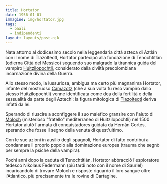 ```yaml
---
title: Hortator
date: 1956-01-01
immagine: img/hortator.jpg
tags:
  - baali
  - indipendenti
layout: layouts/post.njk
---
```


Nata attorno al dodicesimo secolo nella leggendaria città azteca di Aztlán con il nome di Tlazolteotl, Hortator partecipò alla fondazione di Tenochtitlàn (odierna Città del Messico) seguendo suo malgrado la tirannica guida del vampiro [Huitzilopochtli](/database/huitzilopochtli), considerato dalla civiltà precolombiana incarnazione divina della Guerra.

Allo stesso modo, la lussuriosa, ambigua ma certo più magnanima Hortator, infante del mostruoso [Camazotz](/database/camazotz) (che a sua volta fu reso vampiro dallo stesso Huitzilopochtli) venne identificata come dea della fertilità e della sessualità da parte degli Aztechi: la figura mitologica di [Tlazolteotl](https://it.wikipedia.org/wiki/Tlazolteotl) deriva infatti da lei.

Sperando di riuscire a sconfiggere il suo malefico gransire con l'aiuto di [Moloch](/database/moloch) (misterioso "fratello" mediterraneo di Huitzilopochtli) nel 1500 Hortator aiutò l'armata di conquistadores guidata da Hernàn Cortés, sperando che fosse il segno della venuta di quest'ultimo.

Con le sue azioni in ausilio degli spagnoli, Hortator di fatto contribuì a condannare il proprio popolo alla dominazione europea (trauma che segnò per sempre la psiche della vampira).

Pochi anni dopo la caduta di Tenochtitlán, Hortator abbracciò l'esploratore tedesco Nikolaus Federmann (più tardi noto con il nome di Sauriel) incaricandolo di trovare Moloch e risposte riguardo il loro sangue oltre l'Atlantico, più precisamente tra le rovine di Cartagine.